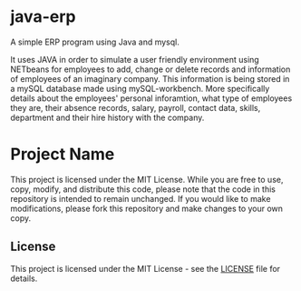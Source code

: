# java-erp
A simple ERP program using Java and mysql.

It uses JAVA in order to simulate a user friendly environment using NETbeans for employees to add, change or delete records and information of employees of an imaginary company. This information is being stored in a mySQL database made using mySQL-workbench. More specifically details about the employees' personal inforamtion, what type of employees they are, their absence records, salary, payroll, contact data, skills, department and their hire history with the company.

# Project Name

This project is licensed under the MIT License. While you are free to use, copy, modify, and distribute this code, please note that the code in this repository is intended to remain unchanged. If you would like to make modifications, please fork this repository and make changes to your own copy.

## License

This project is licensed under the MIT License - see the [LICENSE](LICENSE) file for details.
